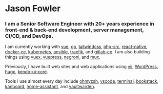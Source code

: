 <!-- <img src="https://avatars2.githubusercontent.com/u/1097895?s=160&v=4" align="right" /> -->

# Jason Fowler

### I am a Senior Software Engineer with 20+ years experience in front-end & back-end development, server management, CI/CD, and DevOps.

I am currently working with [vue](https://github.com/vuejs/vue), [go](https://github.com/golang/go), [tailwindcss](https://github.com/tailwindcss/tailwindcss), [php-src](https://github.com/php/php-src), [react-native](https://github.com/facebook/react-native), [docker-ce](https://github.com/docker/docker-ce), [kubernetes](https://github.com/kubernetes/kubernetes), [ansible](https://github.com/ansible/ansible), [traefik](https://github.com/containous/traefik), and [gitlab-ce](https://packages.gitlab.com/gitlab/gitlab-ce).
I am also building things using [vuex](https://github.com/vuejs/vuex), [vuepress](https://github.com/vuejs/vuepress), [negroni](https://github.com/urfave/negroni), and [mux](https://github.com/gorilla/mux).

Previously, I have built web sites and web applications using [yii](https://github.com/yiisoft/yii), [WordPress](https://github.com/WordPress/WordPress), [hugo](https://github.com/gohugoio/hugo), [kendo-ui-core](https://github.com/telerik/kendo-ui-core).

Tools I use almost every day include [ohmyzsh](https://github.com/ohmyzsh/ohmyzsh), [vscode](https://github.com/microsoft/vscode), [terminal](https://github.com/microsoft/terminal), [bookstack](https://github.com/BookStackApp/BookStack), [kanboard](https://github.com/kanboard/kanboard), [home-assistant](https://github.com/home-assistant/core), and [vaultwarden](https://github.com/dani-garcia/vaultwarden).

<!--
**jsnfwlr/jsnfwlr** is a ✨ _special_ ✨ repository because its `README.md` (this file) appears on your GitHub profile.

Here are some ideas to get you started:

- 🔭 I’m currently working on ...
- 🌱 I’m currently learning ...
- 👯 I’m looking to collaborate on ...
- 🤔 I’m looking for help with ...
- 💬 Ask me about ...
- 📫 How to reach me: ...
- 😄 Pronouns: ...
- ⚡ Fun fact: ...
-->
